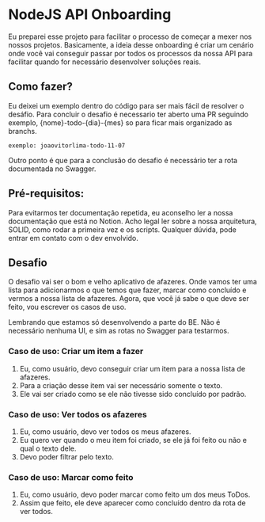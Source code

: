 # NodeJS API Onboarding
Eu preparei esse projeto para facilitar o processo de começar a mexer nos nossos projetos. Basicamente, a ideia desse onboarding é criar um cenário onde você vai conseguir passar por todos os processos da nossa API para facilitar quando for necessário desenvolver soluções reais.

## Como fazer?
Eu deixei um exemplo dentro do código para ser mais fácil de resolver o desáfio. Para concluir o desafio é necessario ter aberto uma PR seguindo exemplo, {nome}-todo-{dia}-{mes} so para ficar mais organizado as branchs.

`exemplo: joaovitorlima-todo-11-07`

Outro ponto é que para a conclusão do desafio é necessário ter a rota documentada no Swagger.
## Pré-requisitos:
Para evitarmos ter documentação repetida, eu aconselho ler a nossa documentação que está no Notion. Acho legal ler sobre a nossa arquitetura, SOLID, como rodar a primeira vez e os scripts. Qualquer dúvida, pode entrar em contato com o dev envolvido.

## Desafio
O desafio vai ser o bom e velho aplicativo de afazeres. Onde vamos ter uma lista para adicionarmos o que temos que fazer, marcar como concluído e vermos a nossa lista de afazeres. Agora, que você já sabe o que deve ser feito, vou escrever os casos de uso.

Lembrando que estamos só desenvolvendo a parte do BE. Não é necessário nenhuma UI, e sim as rotas no Swagger para testarmos.

### Caso de uso: Criar um item a fazer
1. Eu, como usuário, devo conseguir criar um item para a nossa lista de afazeres.
2. Para a criação desse item vai ser necessário somente o texto.
3. Ele vai ser criado como se ele não tivesse sido concluído por padrão.

### Caso de uso: Ver todos os afazeres
1. Eu, como usuário, devo ver todos os meus afazeres.
2. Eu quero ver quando o meu item foi criado, se ele já foi feito ou não e qual o texto dele.
3. Devo poder filtrar pelo texto.
### Caso de uso: Marcar como feito
1. Eu, como usuário, devo poder marcar como feito um dos meus ToDos.
2. Assim que feito, ele deve aparecer como concluído dentro da rota de ver todos.
